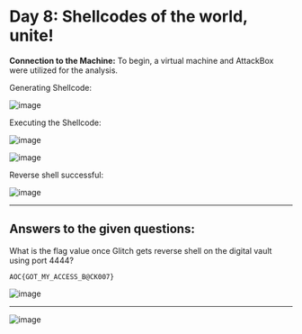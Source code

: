 # Day 8: Shellcodes of the world, unite!

**Connection to the Machine:**
To begin, a virtual machine and AttackBox were utilized for the analysis.

Generating Shellcode:

![image](https://github.com/user-attachments/assets/58fa1d0c-04a0-4de0-84c7-4c410f48056f)

Executing the Shellcode:

![image](https://github.com/user-attachments/assets/9bcbd1c1-3b8f-4aaa-881a-6254417a0c2a)

![image](https://github.com/user-attachments/assets/1eeab950-ef26-4e63-b0a1-f705a06c4da0)

Reverse shell successful:

![image](https://github.com/user-attachments/assets/c2f631fe-f722-4272-8d44-d6cb6392466f)

---

## Answers to the given questions:

What is the flag value once Glitch gets reverse shell on the digital vault using port 4444?

```
AOC{GOT_MY_ACCESS_B@CK007}
```

![image](https://github.com/user-attachments/assets/d4377251-c1cd-47fd-a2ef-d014fcf64a64)

---

![image](https://github.com/user-attachments/assets/71446606-e1ba-4393-939c-29b3cc287540)

